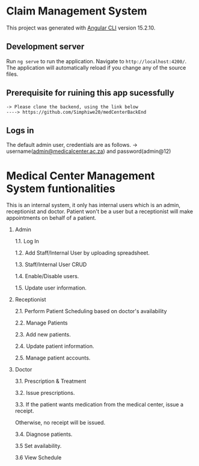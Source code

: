 # Claim Management System
This project was generated with [Angular CLI](https://github.com/angular/angular-cli) version 15.2.10.

## Development server
Run `ng serve` to run the application. Navigate to `http://localhost:4200/`. The application will automatically reload if you change any of the source files.

## Prerequisite for ruining this app sucessfully
    -> Please clone the backend, using the link below
    ----> https://github.com/Simphiwe20/medCenterBackEnd

## Logs in
The default admin user, credentials are as follows.
    -> username(admin@medicalcenter.ac.za) and password(admin@12)

# Medical Center Management System funtionalities
This is an internal system, it only has internal users which is an admin, receptionist and doctor. Patient won't be a user but a receptionist will make appointments on behalf of a patient. 

1. Admin

    1.1. Log In

    1.2. Add Staff/Internal User by uploading spreadsheet.

    1.3. Staff/Internal User CRUD

    1.4. Enable/Disable users.

    1.5. Update user information.

2. Receptionist

    2.1. Perform Patient Scheduling based on doctor's availability

    2.2. Manage Patients

    2.3. Add new patients.

    2.4. Update patient information.

    2.5. Manage patient accounts.

3. Doctor

    3.1. Prescription & Treatment

    3.2. Issue prescriptions.

    3.3. If the patient wants medication from the medical center, issue a receipt.

    Otherwise, no receipt will be issued.

    3.4. Diagnose patients.

    3.5 Set availability.

    3.6 View Schedule